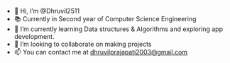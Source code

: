 - 👋 Hi, I’m @Dhruvil2511
- 📚 Currently in Second year of Computer Science Engineering
- 🌱 I’m currently learning Data structures & Algorithms and exploring app development.
- 💞️ I’m looking to collaborate on making projects
- 📫 You can contact me at dhruvilprajapati2003@gmail.com

<!---
Dhruvil2511/Dhruvil2511 is a ✨ special ✨ repository because its `README.md` (this file) appears on your GitHub profile.
You can click the Preview link to take a look at your changes.
--->
